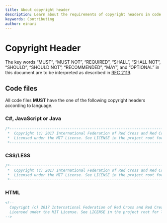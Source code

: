```yaml
---
title: About copyright header
description: Learn about the requirements of copyright headers in code files
keywords: Contributing
author: einari
---
```

# Copyright Header

The key words “MUST”, “MUST NOT”, “REQUIRED”, “SHALL”, “SHALL NOT”, “SHOULD”, “SHOULD NOT”,
“RECOMMENDED”, “MAY”, and “OPTIONAL” in this document are to be interpreted as described in
[RFC 2119](https://tools.ietf.org/html/rfc2119).

## Code files

All code files **MUST** have the one of the following copyright headers according to language.

### C#, JavaScript or Java

```csharp
/*---------------------------------------------------------------------------------------------
 *  Copyright (c) 2017 International Federation of Red Cross and Red Crescent Societies. All rights reserved.
 *  Licensed under the MIT License. See LICENSE in the project root for license information.
 *--------------------------------------------------------------------------------------------*/
```

### CSS/LESS

```css
/*---------------------------------------------------------------------------------------------
 *  Copyright (c) 2017 International Federation of Red Cross and Red Crescent Societies. All rights reserved.
 *  Licensed under the MIT License. See LICENSE in the project root for license information.
 *--------------------------------------------------------------------------------------------*/
```

### HTML

```html
<!--
  Copyright (c) 2017 International Federation of Red Cross and Red Crescent Societies. All rights reserved.
  Licensed under the MIT License. See LICENSE in the project root for license information.
-->
```
